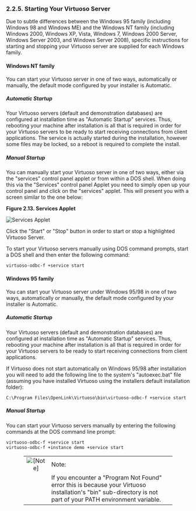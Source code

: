 <div id="startvdbms" class="section">

<div class="titlepage">

<div>

<div>

### 2.2.5. Starting Your Virtuoso Server

</div>

</div>

</div>

Due to subtle differences between the Windows 95 family (including
Windows 98 and Windows ME) and the Windows NT family (including Windows
2000, Windows XP, Vista, Windows 7, Windows 2000 Server, Windows Server
2003, and Windows Server 2008), specific instructions for starting and
stopping your Virtuoso server are supplied for each Windows family.

<div id="winnt" class="section">

<div class="titlepage">

<div>

<div>

#### Windows NT family

</div>

</div>

</div>

You can start your Virtuoso server in one of two ways, automatically or
manually, the default mode configured by your installer is Automatic.

<div id="winntautostart" class="section">

<div class="titlepage">

<div>

<div>

##### Automatic Startup

</div>

</div>

</div>

Your Virtuoso servers (default and demonstration databases) are
configured at installation time as "Automatic Startup" services. Thus,
rebooting your machine after installation is all that is required in
order for your Virtuoso servers to be ready to start receiving
connections from client applications. The service is actually started
during the installation, however some files may be locked, so a reboot
is required to complete the install.

</div>

<div id="winntmanstart" class="section">

<div class="titlepage">

<div>

<div>

##### Manual Startup

</div>

</div>

</div>

You can manually start your Virtuoso server in one of two ways, either
via the "services" control panel applet or from within a DOS shell. When
doing this via the "Services" control panel Applet you need to simply
open up your control panel and click on the "services" applet. This will
present you with a screen similar to the one below:

<div class="figure-float">

<div id="inst016" class="figure">

**Figure 2.13. Services Applet**

<div class="figure-contents">

<div class="mediaobject">

![Services Applet](images/virtinst12.gif)

</div>

</div>

</div>

  

</div>

Click the "Start" or "Stop" button in order to start or stop a
highlighted Virtuoso Server.

To start your Virtuoso servers manually using DOS command prompts, start
a DOS shell and then enter the following command:

``` programlisting
virtuoso-odbc-f +service start
```

</div>

</div>

<div id="win9x" class="section">

<div class="titlepage">

<div>

<div>

#### Windows 95 family

</div>

</div>

</div>

You can start your Virtuoso server under Windows 95/98 in one of two
ways, automatically or manually, the default mode configured by your
installer is Automatic.

<div id="win9xautostart" class="section">

<div class="titlepage">

<div>

<div>

##### Automatic Startup

</div>

</div>

</div>

Your Virtuoso servers (default and demonstration databases) are
configured at installation time as "Automatic Startup" services. Thus,
rebooting your machine after installation is all that is required in
order for your Virtuoso servers to be ready to start receiving
connections from client applications.

If Virtuoso does not start automatically on Windows 95/98 after
installation you will need to add the following line to the system's
"autoexec.bat" file (assuming you have installed Virtuoso using the
installers default installation folder):

``` programlisting
C:\Program Files\OpenLink\Virtuoso\bin\virtuoso-odbc-f +service start
```

</div>

<div id="sect4win9xmanstart" class="section">

<div class="titlepage">

<div>

<div>

##### Manual Startup

</div>

</div>

</div>

You can start your Virtuoso servers manually by entering the following
commands at the DOS command line prompt:

``` programlisting
virtuoso-odbc-f +service start
virtuoso-odbc-f +instance demo +service start
```

<div class="note" style="margin-left: 0.5in; margin-right: 0.5in;">

|                              |                                                                                                                                                              |
|:----------------------------:|:-------------------------------------------------------------------------------------------------------------------------------------------------------------|
| ![\[Note\]](images/note.png) | Note:                                                                                                                                                        |
|                              | If you encounter a "Program Not Found" error this is because your Virtuoso installation's "bin" sub-directory is not part of your PATH environment variable. |

</div>

</div>

</div>

</div>
